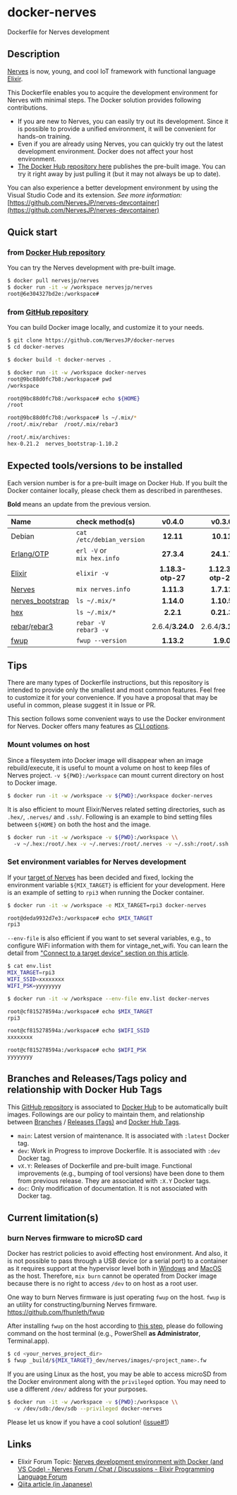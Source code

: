 # docker-nerves

Dockerfile for Nerves development

## Description

[Nerves](https://www.nerves-project.org/) is now, young, and cool IoT framework with functional language [Elixir](https://elixir-lang.org/).

This Dockerfile enables you to acquire the development environment for Nerves with minimal steps. The Docker solution provides following contributions.

- If you are new to Nerves, you can easily try out its development. Since it is possible to provide a unified environment, it will be convenient for hands-on training.
- Even if you are already using Nerves, you can quickly try out the latest development environment. Docker does not affect your host environment.
- [The Docker Hub repository here](https://hub.docker.com/r/nervesjp/nerves) publishes the pre-built image. You can try it right away by just pulling it (but it may not always be up to date).

You can also experience a better development environment by using the Visual Studio Code and its extension.
*See more information:*
[https://github.com/NervesJP/nerves-devcontainer](https://github.com/NervesJP/nerves-devcontainer)

## Quick start

### from [Docker Hub repository](https://hub.docker.com/r/nervesjp/nerves)

You can try the Nerves development with pre-built image.

```bash
$ docker pull nervesjp/nerves
$ docker run -it -w /workspace nervesjp/nerves
root@6e304327bd2e:/workspace#
```

### from [GitHub repository](https://github.com/NervesJP/docker-nerves)

You can build Docker image locally, and customize it to your needs.

```bash
$ git clone https://github.com/NervesJP/docker-nerves
$ cd docker-nerves

$ docker build -t docker-nerves .

$ docker run -it -w /workspace docker-nerves
root@9bc88d0fc7b8:/workspace# pwd
/workspace

root@9bc88d0fc7b8:/workspace# echo ${HOME}
/root

root@9bc88d0fc7b8:/workspace# ls ~/.mix/*
/root/.mix/rebar  /root/.mix/rebar3

/root/.mix/archives:
hex-0.21.2  nerves_bootstrap-1.10.2
```

## Expected tools/versions to be installed

Each version number is for a pre-built image on Docker Hub. If you built the Docker container locally, please check them as described in parentheses.

**Bold** means an update from the previous version.

| Name | check method(s) | v0.4.0 | v0.3.0 | v0.2.6 | v0.2.5 | v0.2.4 | v0.2.3 | v0.2.2 | v0.2.1 | v0.2 | v0.1.x |
|:---|:---|:---:|:---:|:---:|:---:|:---:|:---:|:---:|:---:|:---:|:---:|
| Debian | `cat /etc/debian_version` | **12.11** | **10.11** | **10.9** | 10.8 | **10.8** | 10.7 | 10.7 | **10.7** | 10.6 | 10.6 |
| [Erlang/OTP](https://github.com/erlang/otp) | `erl -V` or <br> `mix hex.info` | **27.3.4** | **24.1.7** | **23.3.4.1** | **23.2.7** | **23.2.5** | 23.2.3 | **23.2.3** | **23.1.5** | 23.1.4 | 23.1.4 |
| [Elixir](https://github.com/elixir-lang/elixir) | `elixir -v` | **1.18.3-otp-27** | **1.12.3-otp-24** | **1.11.4-otp-23** | 1.11.3-otp-23 | 1.11.3-otp-23 | 1.11.3-otp-23 | **1.11.3-otp-23** | 1.11.2-otp-23 | 1.11.2-otp-23 | 1.11.2-otp-23 |
| [Nerves](https://github.com/nerves-project/nerves) | `mix nerves.info` | **1.11.3** | **1.7.12** | **1.7.6** | 1.7.4 | **1.7.4** | **1.7.3** | **1.7.2** | 1.7.1 | **1.7.1** | 1.7.0 |
| [nerves_bootstrap](https://github.com/nerves-project/nerves_bootstrap) | `ls ~/.mix/*` | **1.14.0** | **1.10.5** | 1.10.2 | 1.10.2 | **1.10.2** | 1.10.1 | 1.10.1 | **1.10.1** | 1.10.0 | 1.10.0 |
| [hex](https://github.com/hexpm/hex) | `ls ~/.mix/*` | **2.2.1** | **0.21.3** | **0.21.2** | 0.21.1 | 0.21.1 | 0.21.1 | **0.21.1** | 0.20.6 | 0.20.6 | 0.20.6 |
| [rebar](https://github.com/rebar/rebar)/[rebar3](https://github.com/erlang/rebar3) | `rebar -V` <br> `rebar3 -v` | 2.6.4/**3.24.0** | 2.6.4/**3.17.0** | 2.6.4/**3.16.1** | 2.6.4/**3.14.4** | 2.6.4/3.14.3 | 2.6.4/3.14.3 | 2.6.4/3.14.3 | 2.6.4/3.14.3 | 2.6.4/**3.14.3** | 2.6.4/3.14.2 | 2.6.4/3.14.2 |
| [fwup](https://github.com/fwup-home/fwup) | `fwup --version` | **1.13.2** | **1.9.0** | 1.8.4 | **1.8.4** | 1.8.3 | 1.8.3 | 1.8.3 | **1.8.3** | 1.8.2 | 1.8.2 |

## Tips

There are many types of Dockerfile instructions, but this repository is intended to provide only the smallest and most common features. Feel free to customize it for your convenience. If you have a proposal that may be useful in common, please suggest it in Issue or PR.

This section follows some convenient ways to use the Docker environment for Nerves.
Docker offers many features as [CLI options](https://docs.docker.com/engine/reference/commandline/docker/).

### Mount volumes on host

Since a filesystem into Docker image will disappear when an image rebuild/execute, it is useful to mount a volume on host to keep files of Nerves project. `-v ${PWD}:/workspace` can mount current directory on host to Docker image.

```bash
$ docker run -it -w /workspace -v ${PWD}:/workspace docker-nerves
```

It is also efficient to mount Elixir/Nerves related setting directories, such as `.hex/`, `.nerves/` and `.ssh/`.
Following is an example to bind setting files between `${HOME}` on both the host and the image.

```bash
$ docker run -it -w /workspace -v ${PWD}:/workspace \\
  -v ~/.hex:/root/.hex -v ~/.nerves:/root/.nerves -v ~/.ssh:/root/.ssh docker-nerves
```

### Set environment variables for Nerves development

If your [target of Nerves](https://hexdocs.pm/nerves/targets.html) has been decided and fixed, locking the environment variable `${MIX_TARGET}` is efficient for your development. Here is an example of setting to `rpi3` when running the Docker container.

```bash
$ docker run -it -w /workspace -e MIX_TARGET=rpi3 docker-nerves

root@deda9932d7e3:/workspace# echo $MIX_TARGET
rpi3
```

`--env-file` is also efficient if you want to set several variables, e.g., to configure WiFi information with them for vintage_net_wifi. You can learn the detail from ["Connect to a target device" section on this article](https://dev.to/mnishiguchi/elixir-nerves-get-started-with-led-blinking-on-raspberry-pi-2l1i).

```bash
$ cat env.list
MIX_TARGET=rpi3
WIFI_SSID=xxxxxxxx
WIFI_PSK=yyyyyyyy

$ docker run -it -w /workspace --env-file env.list docker-nerves

root@cf815278594a:/workspace# echo $MIX_TARGET
rpi3

root@cf815278594a:/workspace# echo $WIFI_SSID
xxxxxxxx

root@cf815278594a:/workspace# echo $WIFI_PSK
yyyyyyyy
```

## Branches and Releases/Tags policy and relationship with Docker Hub Tags

This [GitHub repository](https://github.com/NervesJP/docker-nerves) is associated to [Docker Hub](https://hub.docker.com/r/nervesjp/nerves) to be automatically built images.
Followings are our policy to maintain them, and relationship between [Branches](https://github.com/NervesJP/docker-nerves/branches) / [Releases (Tags)](https://github.com/NervesJP/docker-nerves/releases) and [Docker Hub Tags](https://hub.docker.com/r/nervesjp/nerves/tags).

- `main`: Latest version of maintenance. It is associated with `:latest` Docker tag.
- `dev`: Work in Progress to improve Dockerfile. It is associated with `:dev` Docker tag.
- `vX.Y`: Releases of Dockerfile and pre-built image. Functional improvements (e.g., bumping of tool versions) have been done to them from previous release. They are associated with `:X.Y` Docker tags.
- `doc`: Only modification of documentation. It is not associated with Docker tag.

## Current limitation(s)

### burn Nerves firmware to microSD card

Docker has restrict policies to avoid effecting host environment. And also, it is not possible to pass through a USB device (or a serial port) to a container as it requires support at the hypervisor level both in [Windows](https://docs.docker.com/docker-for-windows/faqs/#can-i-pass-through-a-usb-device-to-a-container) and [MacOS](https://docs.docker.com/docker-for-mac/faqs/#can-i-pass-through-a-usb-device-to-a-container) as the host.
Therefore, `mix burn` cannot be operated from Docker image because there is no right to access `/dev` to on host as a root user.

One way to burn Nerves firmware is just operating `fwup` on the host. `fwup` is an utility for constructing/burning Nerves firmware.
https://github.com/fhunleth/fwup

After installing `fwup` on the host according to [this step](https://github.com/fhunleth/fwup#installing), please do following command on the host terminal (e.g., PowerShell **as Administrator**, Terminal.app).

```bash
$ cd <your_nerves_project_dir>
$ fwup _build/${MIX_TARGET}_dev/nerves/images/<project_name>.fw
```

If you are using Linux as the host, you may be able to access microSD from the Docker environment along with the `privileged` option.
You may need to use a different `/dev/` address for your purposes.

```bash
$ docker run -it -w /workspace -v ${PWD}:/workspace \\
  -v /dev/sdb:/dev/sdb --privileged docker-nerves
```

Please let us know if you have a cool solution! ([issue#1](https://github.com/NervesJP/docker-nerves/issues/1))

## Links

- Elixir Forum Topic: [Nerves development environment with Docker (and VS Code) - Nerves Forum / Chat / Discussions - Elixir Programming Language Forum](https://elixirforum.com/t/nerves-development-environment-with-docker-and-vs-code/35973)
- [Qiita article (in Japanese)](https://qiita.com/takasehideki/items/27005ba9c0d9eb693ea9)
